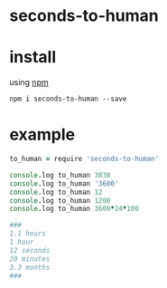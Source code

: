 # seconds-to-human

# install

using [npm](https://npmjs.org)

```
npm i seconds-to-human --save
```

# example

``` coffeescript
to_human = require 'seconds-to-human'

console.log to_human 3838
console.log to_human '3600'
console.log to_human 12
console.log to_human 1200
console.log to_human 3600*24*100

###
1.1 hours
1 hour
12 seconds
20 minutes
3.3 months
###
```


